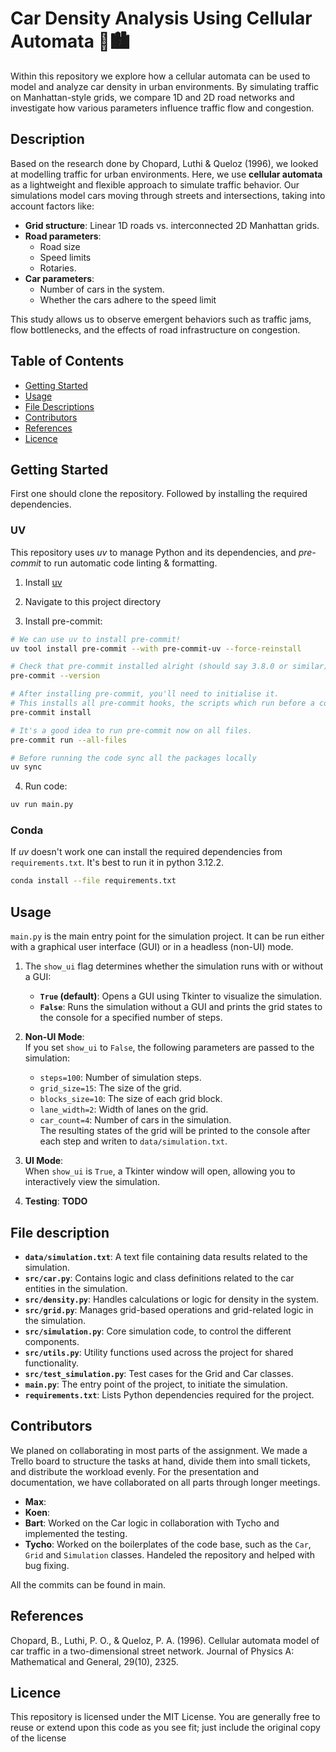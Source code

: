 # Car Density Analysis Using Cellular Automata 🚗🏙️
Within this repository we explore how a cellular automata can be used to model and analyze car density in urban environments.
By simulating traffic on Manhattan-style grids, we compare 1D and 2D road networks and investigate how various parameters influence traffic flow and congestion.  

## Description
Based on the research done by Chopard, Luthi & Queloz (1996), we looked at modelling traffic for urban environments. Here, we use **cellular automata** as a lightweight and flexible approach to simulate traffic behavior. Our simulations model cars moving through streets and intersections, taking into account factors like:  

- **Grid structure**: Linear 1D roads vs. interconnected 2D Manhattan grids.  
- **Road parameters**: 
    - Road size 
    - Speed limits
    - Rotaries.  
- **Car parameters**: 
    - Number of cars in the system.
    - Whether the cars adhere to the speed limit

This study allows us to observe emergent behaviors such as traffic jams, flow bottlenecks, and the effects of road infrastructure on congestion.

## Table of Contents

- [Getting Started](#getting-started)
- [Usage](#usage)
- [File Descriptions](#file-descriptions)
- [Contributors](#contributors)
- [References](#references)
- [Licence](#licence)

## Getting Started

First one should clone the repository. Followed by installing the required dependencies.

### UV
This repository uses _uv_ to manage Python and its dependencies, and _pre-commit_ to run
automatic code linting & formatting.

1. Install [uv](https://github.com/astral-sh/uv)

2. Navigate to this project directory

3. Install pre-commit:

```zsh
# We can use uv to install pre-commit!
uv tool install pre-commit --with pre-commit-uv --force-reinstall

# Check that pre-commit installed alright (should say 3.8.0 or similar)
pre-commit --version

# After installing pre-commit, you'll need to initialise it.
# This installs all pre-commit hooks, the scripts which run before a commit.
pre-commit install

# It's a good idea to run pre-commit now on all files.
pre-commit run --all-files

# Before running the code sync all the packages locally
uv sync
```

4. Run code:

```zsh
uv run main.py
```
### Conda 
If _uv_ doesn't work one can install the required dependencies from `requirements.txt`. It's best to run it in python 3.12.2.

```zsh
conda install --file requirements.txt
```

## Usage
`main.py` is the main entry point for the simulation project. It can be run either with a graphical user interface (GUI) or in a headless (non-UI) mode.


1. The `show_ui` flag determines whether the simulation runs with or without a GUI:
    - **`True` (default)**: Opens a GUI using Tkinter to visualize the simulation.
    - **`False`**: Runs the simulation without a GUI and prints the grid states to the console for a specified number of steps.

2. **Non-UI Mode**:  
   If you set `show_ui` to `False`, the following parameters are passed to the simulation:
   - `steps=100`: Number of simulation steps.
   - `grid_size=15`: The size of the grid.
   - `blocks_size=10`: The size of each grid block.
   - `lane_width=2`: Width of lanes on the grid.
   - `car_count=4`: Number of cars in the simulation.  
   The resulting states of the grid will be printed to the console after each step and writen to `data/simulation.txt`.

3. **UI Mode**:  
   When `show_ui` is `True`, a Tkinter window will open, allowing you to interactively view the simulation.

4. **Testing**:
    **TODO**


## File description
- **`data/simulation.txt`**: A text file containing data results related to the simulation.
- **`src/car.py`**: Contains logic and class definitions related to the car entities in the simulation.
- **`src/density.py`**: Handles calculations or logic for density in the system.
- **`src/grid.py`**: Manages grid-based operations and grid-related logic in the simulation.
- **`src/simulation.py`**: Core simulation code, to control the different components.
- **`src/utils.py`**: Utility functions used across the project for shared functionality.
- **`src/test_simulation.py`**: Test cases for the Grid and Car classes.
- **`main.py`**: The entry point of the project, to initiate the simulation.
- **`requirements.txt`**: Lists Python dependencies required for the project.


## Contributors

We planed on collaborating in most parts of the assignment. We made a Trello board to structure the tasks at hand, divide them into small tickets, and distribute the workload evenly. For the presentation and documentation, we have collaborated on all parts through longer meetings.


- **Max**:
- **Koen**:
- **Bart**: Worked on the Car logic in collaboration with Tycho and implemented the testing.
- **Tycho**: Worked on the boilerplates of the code base, such as the `Car`, `Grid` and `Simulation` classes. Handeled the repository and helped with bug fixing.

All the commits can be found in main.


## References
Chopard, B., Luthi, P. O., & Queloz, P. A. (1996). Cellular automata model of car traffic in a two-dimensional street network. Journal of Physics A: Mathematical and General, 29(10), 2325.

## Licence
This repository is licensed under the MIT License. You are generally free to reuse or extend upon this code as you see fit; just include the original copy of the license
